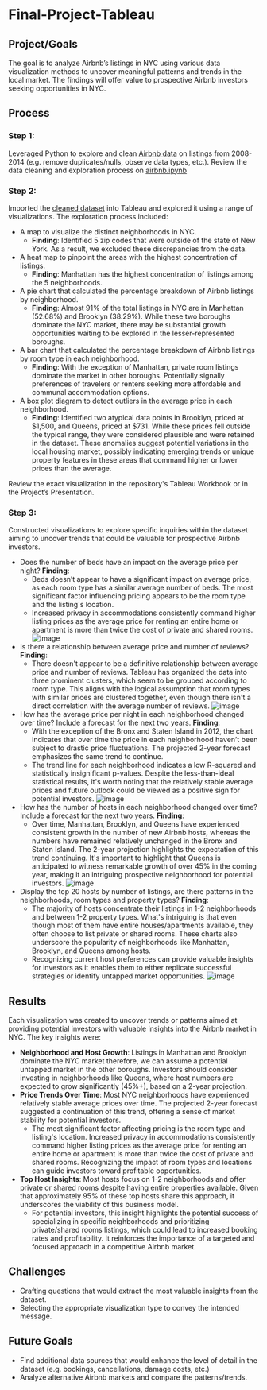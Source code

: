 # Final-Project-Tableau

## Project/Goals
The goal is to analyze Airbnb’s listings in NYC using various data visualization methods to uncover meaningful patterns and trends in the local market. The findings will offer value to prospective Airbnb investors seeking opportunities in NYC.

## Process
### Step 1:
Leveraged Python to explore and clean [Airbnb data](data/airbnb.xlsx) on listings from 2008-2014 (e.g. remove duplicates/nulls, observe data types, etc.). Review the data cleaning and exploration process on [airbnb.ipynb](airbnb.ipynb)

### Step 2:
Imported the [cleaned dataset](data/airbnb_cleaned.xlsx) into Tableau and explored it using a range of visualizations. The exploration process included:
* A map to visualize the distinct neighborhoods in NYC. 
  * **Finding**: Identified 5 zip codes that were outside of the state of New York. As a result, we excluded these discrepancies from the data.
* A heat map to pinpoint the areas with the highest concentration of listings. 
  * **Finding**: Manhattan has the highest concentration of listings among the 5 neighborhoods.
* A pie chart that calculated the percentage breakdown of Airbnb listings by neighborhood.
  * **Finding**: Almost 91% of the total listings in NYC are in Manhattan (52.68%) and Brooklyn (38.29%). While these two boroughs dominate the NYC market, there may be substantial growth opportunities waiting to be explored in the lesser-represented boroughs.
* A bar chart that calculated the percentage breakdown of Airbnb listings by room type in each neighborhood. 
  * **Finding**: With the exception of Manhattan, private room listings dominate the market in other boroughs. Potentially signally preferences of travelers or renters seeking more affordable and communal accommodation options.
* A box plot diagram to detect outliers in the average price in each neighborhood.
  * **Finding**: Identified two atypical data points in Brooklyn, priced at $1,500, and Queens, priced at $731. While these prices fell outside the typical range, they were considered plausible and were retained in the dataset. These anomalies suggest potential variations in the local housing market, possibly indicating emerging trends or unique property features in these areas that command higher or lower prices than the average.
    
Review the exact visualization in the repository's Tableau Workbook or in the Project’s Presentation.

### Step 3:
Constructed visualizations to explore specific inquiries within the dataset aiming to uncover trends that could be valuable for prospective Airbnb investors.
* Does the number of beds have an impact on the average price per night? **Finding**:
  * Beds doesn’t appear to have a significant impact on average price, as each room type has a similar average number of beds. The most significant factor influencing pricing appears to be the room type and the listing's location.
  * Increased privacy in accommodations consistently command higher listing prices as the average price for renting an entire home or apartment is more than twice the cost of private and shared rooms.
![image](https://github.com/k-thang/Tableau-Project/assets/133152943/c4b6ea2e-afe2-4d29-918e-34c0328106d8)
* Is there a relationship between average price and number of reviews? **Finding**: 
  * There doesn't appear to be a definitive relationship between average price and number of reviews. Tableau has organized the data into three prominent clusters, which seem to be grouped according to room type. This aligns with the logical assumption that room types with similar prices are clustered together, even though there isn't a direct correlation with the average number of reviews.
![image](https://github.com/k-thang/Tableau-Project/assets/133152943/0e414750-64aa-4e4c-ba98-8db44d71a37d)
* How has the average price per night in each neighborhood changed over time? Include a forecast for the next two years. **Finding**: 
  * With the exception of the Bronx and Staten Island in 2012, the chart indicates that over time the price in each neighborhood haven’t been subject to drastic price fluctuations. The projected 2-year forecast emphasizes the same trend to continue.
  * The trend line for each neighborhood indicates a low R-squared and statistically insignificant p-values. Despite the less-than-ideal statistical results, it's worth noting that the relatively stable average prices and future outlook could be viewed as a positive sign for potential investors.
![image](https://github.com/k-thang/Tableau-Project/assets/133152943/26c9838e-b686-48ad-9dfd-a8f83d8d887f)
* How has the number of hosts in each neighborhood changed over time? Include a forecast for the next two years. **Finding**:
  * Over time, Manhattan, Brooklyn, and Queens have experienced consistent growth in the number of new Airbnb hosts, whereas the numbers have remained relatively unchanged in the Bronx and Staten Island. The 2-year projection highlights the expectation of this trend continuing. It's important to highlight that Queens is anticipated to witness remarkable growth of over 45% in the coming year, making it an intriguing prospective neighborhood for potential investors.
![image](https://github.com/k-thang/Tableau-Project/assets/133152943/c0f7a2f7-91a7-4ae4-9e57-7885f97fa3af)
* Display the top 20 hosts by number of listings, are there patterns in the neighborhoods, room types and property types? **Finding**:
  * The majority of hosts concentrate their listings in 1-2 neighborhoods and between 1-2 property types. What's intriguing is that even though most of them have entire houses/apartments available, they often choose to list private or shared rooms. These charts also underscore the popularity of neighborhoods like Manhattan, Brooklyn, and Queens among hosts.
  * Recognizing current host preferences can provide valuable insights for investors as it enables them to either replicate successful strategies or identify untapped market opportunities.
![image](https://github.com/k-thang/Tableau-Project/assets/133152943/58e60952-664e-4b23-be2b-17d5880d8bb5)

## Results
Each visualization was created to uncover trends or patterns aimed at providing potential investors with valuable insights into the Airbnb market in NYC. The key insights were: 
* **Neighborhood and Host Growth**: Listings in Manhattan and Brooklyn dominate the NYC market therefore, we can assume a potential untapped market in the other boroughs. Investors should consider investing in neighborhoods like Queens, where host numbers are expected to grow significantly (45%+), based on a 2-year projection.
* **Price Trends Over Time**: Most NYC neighborhoods have experienced relatively stable average prices over time. The projected 2-year forecast suggested a continuation of this trend, offering a sense of market stability for potential investors.
  * The most significant factor affecting pricing is the room type and listing's location.  Increased privacy in accommodations consistently command higher listing prices as the average price for renting an entire home or apartment is more than twice the cost of private and shared rooms. Recognizing the impact of room types and locations can guide investors toward profitable opportunities.
* **Top Host Insights**: Most hosts focus on 1-2 neighborhoods and offer private or shared rooms despite having entire properties available. Given that approximately 95% of these top hosts share this approach, it underscores the viability of this business model.
  * For potential investors, this insight highlights the potential success of specializing in specific neighborhoods and prioritizing private/shared rooms listings, which could lead to increased booking rates and profitability. It reinforces the importance of a targeted and focused approach in a competitive Airbnb market.

## Challenges 
* Crafting questions that would extract the most valuable insights from the dataset.
* Selecting the appropriate visualization type to convey the intended message.

## Future Goals
* Find additional data sources that would enhance the level of detail in the dataset (e.g. bookings, cancellations, damage costs, etc.)
* Analyze alternative Airbnb markets and compare the patterns/trends.

